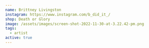```yaml
---
name: Brittney Livingston
instagram: https://www.instagram.com/b_did_it_/
shop: Death or Glory
image: /assets/images/screen-shot-2022-11-30-at-3.22.42-pm.png
tags:
  - artist
active: true
---
```

